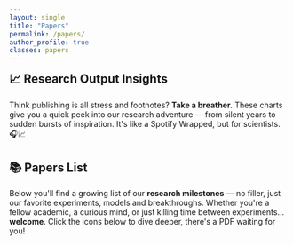 ```yaml
---
layout: single
title: "Papers"
permalink: /papers/
author_profile: true
classes: papers
---
```


<!-- 📊 Sección de estadísticas -->
<h2 style="margin-top: 0.5rem;">📈 Research Output Insights</h2>

<p class="papers-intro">
  Think publishing is all stress and footnotes? <strong>Take a breather.</strong>  
  These charts give you a quick peek into our research adventure — from silent years to sudden bursts of inspiration.  
  It's like a Spotify Wrapped, but for scientists. 🎧📈
</p>

<div class="charts-flex">
  <canvas id="quartileChart" width="400" height="300"></canvas>
  <canvas id="yearChart" width="400" height="400"></canvas>
</div>

<!-- 📄 Lista de artículos -->
<h2 style="margin-top: 2rem;">📚 Papers List</h2>

<p class="papers-intro">
  Below you'll find a growing list of our <strong>research milestones</strong> — no filler, just our favorite experiments, models and breakthroughs.  
  Whether you're a fellow academic, a curious mind, or just killing time between experiments... <strong>welcome</strong>.  
  Click the icons below to dive deeper, there's a PDF waiting for you!
</p>

<div id="papers-container"></div>

<!-- Scripts -->
<script src="{{ '/assets/js/papers.js' | relative_url }}"></script>
<link rel="stylesheet" href="{{ '/assets/css/papers.css' | relative_url }}">
